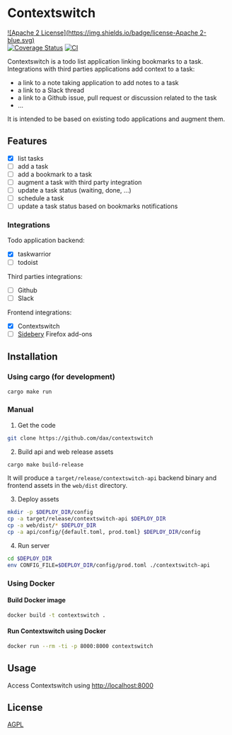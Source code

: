# Contextswitch

[![Apache 2 License](https://img.shields.io/badge/license-Apache 2-blue.svg)](https://www.apache.org/licenses/)  
[![Coverage Status](https://coveralls.io/repos/github/dax/contextswitch/badge.svg?branch=main)](https://coveralls.io/github/dax/contextswitch?branch=main)
[![CI](https://github.com/dax/contextswitch/workflows/CI/badge.svg)](https://github.com/dax/contextswitch/actions)

Contextswitch is a todo list application linking bookmarks to a task.
Integrations with third parties applications add context to a task:
- a link to a note taking application to add notes to a task
- a link to a Slack thread
- a link to a Github issue, pull request or discussion related to the task
- ...

It is intended to be based on existing todo applications and augment them.

## Features

- [X] list tasks
- [ ] add a task
- [ ] add a bookmark to a task
- [ ] augment a task with third party integration
- [ ] update a task status (waiting, done, ...)
- [ ] schedule a task
- [ ] update a task status based on bookmarks notifications

### Integrations

Todo application backend:
- [X] taskwarrior
- [ ] todoist

Third parties integrations:
- [ ] Github
- [ ] Slack

Frontend integrations:
- [X] Contextswitch
- [ ] [Sidebery](https://github.com/mbnuqw/sidebery) Firefox add-ons
 
## Installation

### Using cargo (for development)

```bash
cargo make run
```

### Manual

1. Get the code

```bash
git clone https://github.com/dax/contextswitch
```

2. Build api and web release assets

```bash
cargo make build-release
```

It will produce a `target/release/contextswitch-api` backend binary and frontend assets in the `web/dist` directory.

3. Deploy assets

```bash
mkdir -p $DEPLOY_DIR/config
cp -a target/release/contextswitch-api $DEPLOY_DIR
cp -a web/dist/* $DEPLOY_DIR
cp -a api/config/{default.toml, prod.toml} $DEPLOY_DIR/config
```

4. Run server

```bash
cd $DEPLOY_DIR
env CONFIG_FILE=$DEPLOY_DIR/config/prod.toml ./contextswitch-api
```

### Using Docker

#### Build Docker image

```bash
docker build -t contextswitch .
```

#### Run Contextswitch using Docker

```bash
docker run --rm -ti -p 8000:8000 contextswitch
```

## Usage

Access Contextswitch using [http://localhost:8000](http://localhost:8000)

## License

[AGPL](LICENSE)
